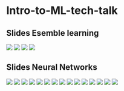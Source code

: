 # Intro-to-ML-tech-talk

## Slides Esemble learning
![](Slides/Esemble%20Learning/esemble_learning_slide1.png)
![](Slides/Esemble%20Learning/esemble_learning_slide2.png)
![](Slides/Esemble%20Learning/esemble_learning_slide3.png)
![](Slides/Esemble%20Learning/esemble_learning_slide4.png)

## Slides Neural Networks
![](Slides/Neural%20Networks/neural_networks_slide1.png)
![](Slides/Neural%20Networks/neural_networks_slide2.png)
![](Slides/Neural%20Networks/neural_networks_slide3.png)
![](Slides/Neural%20Networks/neural_networks_slide4.png)
![](Slides/Neural%20Networks/neural_networks_slide5.png)
![](Slides/Neural%20Networks/neural_networks_slide6.png)
![](Slides/Neural%20Networks/neural_networks_slide7.png)
![](Slides/Neural%20Networks/neural_networks_slide8.png)
![](Slides/Neural%20Networks/neural_networks_slide9.png)
![](Slides/Neural%20Networks/neural_networks_slide10.png)
![](Slides/Neural%20Networks/neural_networks_slide11.png)
![](Slides/Neural%20Networks/neural_networks_slide12.png)
![](Slides/Neural%20Networks/neural_networks_slide13.png)
![](Slides/Neural%20Networks/neural_networks_slide14.png)
![](Slides/Neural%20Networks/neural_networks_slide15.png)